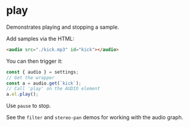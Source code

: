 # play

Demonstrates playing and stopping a sample.

Add samples via the HTML:
```html
<audio src="./kick.mp3" id="kick"></audio>
```

You can then trigger it:
```js
const { audio } = settings;
// Get the wrapper
const a = audio.get(`kick`);
// Call 'play' on the AUDIO element
a.el.play();
```

Use `pause` to stop.

See the `filter` and `stereo-pan` demos for working with the audio graph.